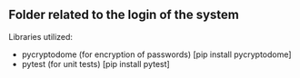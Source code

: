 ## Folder related to the login of the system

Libraries utilized:
   
- pycryptodome (for encryption of passwords) [pip install pycryptodome]
- pytest (for unit tests) [pip install pytest]